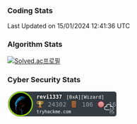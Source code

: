 ### Coding Stats

<!--START_SECTION:waka-->

 Last Updated on 15/01/2024 12:41:36 UTC
<!--END_SECTION:waka-->

### Algorithm Stats

[![Solved.ac프로필](http://mazassumnida.wtf/api/v2/generate_badge?boj=revi1337)](https://solved.ac/revi1337)

### Cyber Security Stats

![tryhackme stats](https://raw.githubusercontent.com/Revi1337/Revi1337/main/assets/thm_propic.png)
